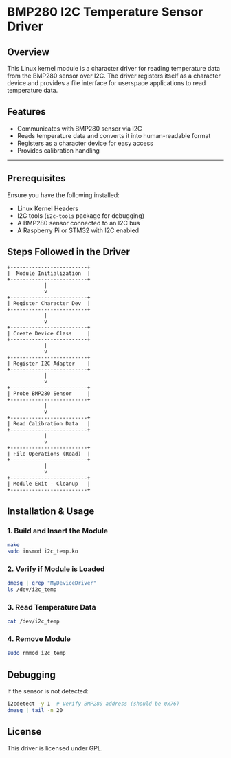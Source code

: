 # BMP280 I2C Temperature Sensor Driver

## Overview
This Linux kernel module is a character driver for reading temperature data from the BMP280 sensor over I2C. The driver registers itself as a character device and provides a file interface for userspace applications to read temperature data.

## Features
- Communicates with BMP280 sensor via I2C
- Reads temperature data and converts it into human-readable format
- Registers as a character device for easy access
- Provides calibration handling

---

## Prerequisites
Ensure you have the following installed:
- Linux Kernel Headers
- I2C tools (`i2c-tools` package for debugging)
- A BMP280 sensor connected to an I2C bus
- A Raspberry Pi or STM32 with I2C enabled

## Steps Followed in the Driver

```plaintext
+-------------------------+
|  Module Initialization  |
+-------------------------+
            |
            v
+-------------------------+
| Register Character Dev  |
+-------------------------+
            |
            v
+-------------------------+
| Create Device Class     |
+-------------------------+
            |
            v
+-------------------------+
| Register I2C Adapter    |
+-------------------------+
            |
            v
+-------------------------+
| Probe BMP280 Sensor     |
+-------------------------+
            |
            v
+-------------------------+
| Read Calibration Data   |
+-------------------------+
            |
            v
+-------------------------+
| File Operations (Read)  |
+-------------------------+
            |
            v
+-------------------------+
| Module Exit - Cleanup   |
+-------------------------+
```

## Installation & Usage
### 1. Build and Insert the Module
```bash
make
sudo insmod i2c_temp.ko
```
### 2. Verify if Module is Loaded
```bash
dmesg | grep "MyDeviceDriver"
ls /dev/i2c_temp
```
### 3. Read Temperature Data
```bash
cat /dev/i2c_temp
```
### 4. Remove Module
```bash
sudo rmmod i2c_temp
```

## Debugging
If the sensor is not detected:
```bash
i2cdetect -y 1  # Verify BMP280 address (should be 0x76)
dmesg | tail -n 20
```

## License
This driver is licensed under GPL.


